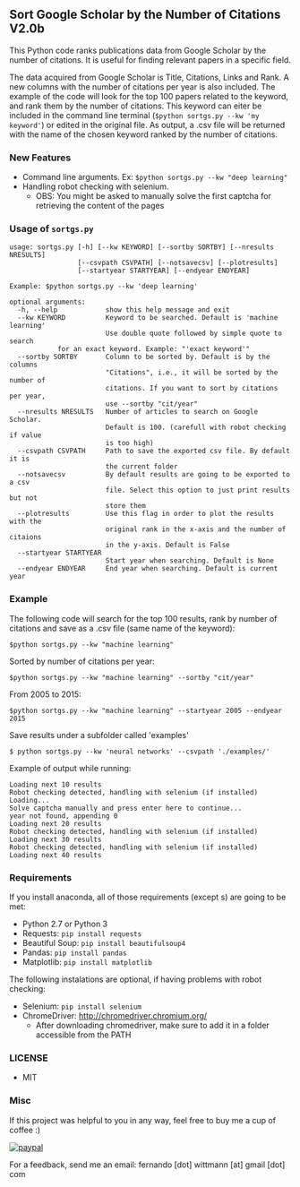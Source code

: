 ## Sort Google Scholar by the Number of Citations V2.0b
This Python code ranks publications data from Google Scholar by the number 
of citations. It is useful for finding relevant papers in a specific field. 

The data acquired from Google Scholar is Title, Citations, Links and Rank. A new
columns with the number of citations per year is also included.
The example of the code will look for the top 100 papers related to the keyword, 
and rank them by the number of citations. This keyword can eiter be included in 
the command line terminal (`$python sortgs.py --kw 'my keyword'`) or edited in 
the original file.
As output, a .csv file will be returned with the name of the chosen keyword
ranked by the number of citations.

### New Features
- Command line arguments. Ex: `$python sortgs.py --kw "deep learning"`
- Handling robot checking with selenium.
    - OBS: You might be asked to manually solve the first captcha for retrieving the content of the pages

### Usage of `sortgs.py`
```
usage: sortgs.py [-h] [--kw KEYWORD] [--sortby SORTBY] [--nresults NRESULTS]
                 [--csvpath CSVPATH] [--notsavecsv] [--plotresults]
                 [--startyear STARTYEAR] [--endyear ENDYEAR]

Example: $python sortgs.py --kw 'deep learning'

optional arguments:
  -h, --help            show this help message and exit
  --kw KEYWORD          Keyword to be searched. Default is 'machine learning'
                        Use double quote followed by simple quote to search 
			for an exact keyword. Example: "'exact keyword'"
  --sortby SORTBY       Column to be sorted by. Default is by the columns
                        "Citations", i.e., it will be sorted by the number of
                        citations. If you want to sort by citations per year,
                        use --sortby "cit/year"
  --nresults NRESULTS   Number of articles to search on Google Scholar.
                        Default is 100. (carefull with robot checking if value
                        is too high)
  --csvpath CSVPATH     Path to save the exported csv file. By default it is
                        the current folder
  --notsavecsv          By default results are going to be exported to a csv
                        file. Select this option to just print results but not
                        store them
  --plotresults         Use this flag in order to plot the results with the
                        original rank in the x-axis and the number of citaions
                        in the y-axis. Default is False
  --startyear STARTYEAR
                        Start year when searching. Default is None
  --endyear ENDYEAR     End year when searching. Default is current year
```

### Example
The following code will search for the top 100 results, rank by number of citations and save as a .csv file (same name of the keyword):
```
$python sortgs.py --kw "machine learning"
```

Sorted by number of citations per year:
```
$python sortgs.py --kw "machine learning" --sortby "cit/year"
```

From 2005 to 2015:
```
$python sortgs.py --kw "machine learning" --startyear 2005 --endyear 2015
```

Save results under a subfolder called 'examples'
```
$ python sortgs.py --kw 'neural networks' --csvpath './examples/'
```

Example of output while running:
```
Loading next 10 results
Robot checking detected, handling with selenium (if installed)
Loading...
Solve captcha manually and press enter here to continue...
year not found, appending 0
Loading next 20 results
Robot checking detected, handling with selenium (if installed)
Loading next 30 results
Robot checking detected, handling with selenium (if installed)
Loading next 40 results
```

### Requirements
If you install anaconda, all of those requirements (except s) are going to be met:
- Python 2.7 or Python 3
- Requests: `pip install requests`
- Beautiful Soup: `pip install beautifulsoup4`
- Pandas: `pip install pandas`
- Matplotlib: `pip install matplotlib`

The following instalations are optional, if having problems with robot checking:
- Selenium: `pip install selenium`
- ChromeDriver: http://chromedriver.chromium.org/
    - After downloading chromedriver, make sure to add it in a folder accessible from the PATH


### LICENSE
- MIT

### Misc
If this project was helpful to you in any way, feel free to buy me a cup of coffee :)

[![paypal](https://www.paypalobjects.com/en_US/i/btn/btn_donateCC_LG.gif)](https://www.paypal.com/cgi-bin/webscr?cmd=_s-xclick&hosted_button_id=QAQ4YJFQVXLMA&source=url)

For a feedback, send me an email: fernando [dot] wittmann [at] gmail [dot] com

